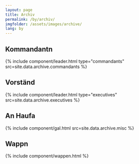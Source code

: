 ```yaml
---
layout: page
title: Archiv
permalink: /by/archiv/
imgfolder: /assets/images/archive/
lang: by
---
```


## Kommandantn
{% include component/leader.html type="commandants" src=site.data.archive.commandants %}

## Vorständ
{% include component/leader.html type="executives" src=site.data.archive.executives %}

## An Haufa
{% include component/gal.html src=site.data.archive.misc %}

## Wappn
{% include component/wappen.html %}
